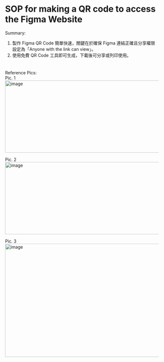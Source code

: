 # SOP for making a QR code to access the Figma Website

Summary:  
1. 製作 Figma QR Code 簡單快速，關鍵在於確保 Figma 連結正確且分享權限設定為「Anyone with the link can view」。
2. 使用免費 QR Code 工具即可生成，下載後可分享或列印使用。  

#
#

Reference Pics:  
Pic. 1   
<img width="541" height="236" alt="image" src="https://github.com/user-attachments/assets/d1ceca66-6d9f-452a-975a-07336d7f4658" />

Pic. 2  
 <img width="544" height="236" alt="image" src="https://github.com/user-attachments/assets/bf21fdaf-02cb-4b6a-8b55-ebcfbbb6710f" />

Pic. 3  
 <img width="543" height="370" alt="image" src="https://github.com/user-attachments/assets/e494f0c1-cd82-4b37-b10b-85fa12f4b90c" />
